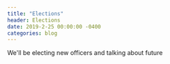 ```yaml
---
title: "Elections"
header: Elections
date: 2019-2-25 00:00:00 -0400
categories: blog
---
```


We'll be electing new officers and talking about future 
